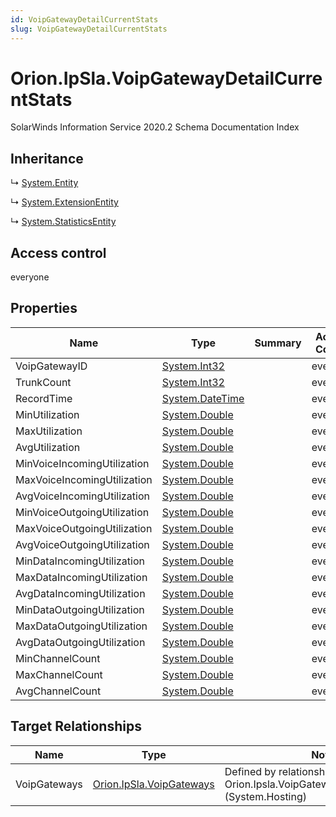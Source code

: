 ```yaml
---
id: VoipGatewayDetailCurrentStats
slug: VoipGatewayDetailCurrentStats
---
```


# Orion.IpSla.VoipGatewayDetailCurrentStats

SolarWinds Information Service 2020.2 Schema Documentation Index

## Inheritance

↳ [System.Entity](./../System/Entity)

↳ [System.ExtensionEntity](./../System/ExtensionEntity)

↳ [System.StatisticsEntity](./../System/StatisticsEntity)

## Access control

everyone

## Properties

| Name | Type | Summary | Access Control |
| ------ | ------ | ------ | ------ |
| VoipGatewayID | [System.Int32](https://docs.microsoft.com/en-us/dotnet/api/system.int32) |  | everyone |
| TrunkCount | [System.Int32](https://docs.microsoft.com/en-us/dotnet/api/system.int32) |  | everyone |
| RecordTime | [System.DateTime](https://docs.microsoft.com/en-us/dotnet/api/system.datetime) |  | everyone |
| MinUtilization | [System.Double](https://docs.microsoft.com/en-us/dotnet/api/system.double) |  | everyone |
| MaxUtilization | [System.Double](https://docs.microsoft.com/en-us/dotnet/api/system.double) |  | everyone |
| AvgUtilization | [System.Double](https://docs.microsoft.com/en-us/dotnet/api/system.double) |  | everyone |
| MinVoiceIncomingUtilization | [System.Double](https://docs.microsoft.com/en-us/dotnet/api/system.double) |  | everyone |
| MaxVoiceIncomingUtilization | [System.Double](https://docs.microsoft.com/en-us/dotnet/api/system.double) |  | everyone |
| AvgVoiceIncomingUtilization | [System.Double](https://docs.microsoft.com/en-us/dotnet/api/system.double) |  | everyone |
| MinVoiceOutgoingUtilization | [System.Double](https://docs.microsoft.com/en-us/dotnet/api/system.double) |  | everyone |
| MaxVoiceOutgoingUtilization | [System.Double](https://docs.microsoft.com/en-us/dotnet/api/system.double) |  | everyone |
| AvgVoiceOutgoingUtilization | [System.Double](https://docs.microsoft.com/en-us/dotnet/api/system.double) |  | everyone |
| MinDataIncomingUtilization | [System.Double](https://docs.microsoft.com/en-us/dotnet/api/system.double) |  | everyone |
| MaxDataIncomingUtilization | [System.Double](https://docs.microsoft.com/en-us/dotnet/api/system.double) |  | everyone |
| AvgDataIncomingUtilization | [System.Double](https://docs.microsoft.com/en-us/dotnet/api/system.double) |  | everyone |
| MinDataOutgoingUtilization | [System.Double](https://docs.microsoft.com/en-us/dotnet/api/system.double) |  | everyone |
| MaxDataOutgoingUtilization | [System.Double](https://docs.microsoft.com/en-us/dotnet/api/system.double) |  | everyone |
| AvgDataOutgoingUtilization | [System.Double](https://docs.microsoft.com/en-us/dotnet/api/system.double) |  | everyone |
| MinChannelCount | [System.Double](https://docs.microsoft.com/en-us/dotnet/api/system.double) |  | everyone |
| MaxChannelCount | [System.Double](https://docs.microsoft.com/en-us/dotnet/api/system.double) |  | everyone |
| AvgChannelCount | [System.Double](https://docs.microsoft.com/en-us/dotnet/api/system.double) |  | everyone |

## Target Relationships

| Name | Type | Notes |
| ------ | ------ | ------ |
| VoipGateways | [Orion.IpSla.VoipGateways](./../Orion.IpSla/VoipGateways) | Defined by relationship Orion.Ipsla.VoipGatewayDetailCurrentStats (System.Hosting) |

